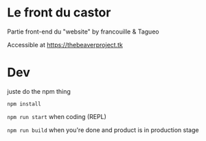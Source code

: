 # Le front du castor

Partie front-end du "website" by francouille & Tagueo

Accessible at https://thebeaverproject.tk

# Dev

juste do the npm thing  
  
`npm install`  
  
`npm run start` when coding (REPL)
  
`npm run build` when you're done and product is in production stage  
 


